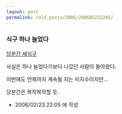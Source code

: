 ```yaml
---
layout: post
permalink: /old_posts/2006/200602232205/
---
```


### 식구 하나 늘었다

<a href="695710.html" title="">당분간 세식구</a> 

사실은 하나 늘었다기보다 나갔던 사람이 돌아왔다.

이번에도 언제까지 계속될 지는 미지수이지만...

당분간은 복작복작할 듯.




- 2006/02/23 22:05 에 작성